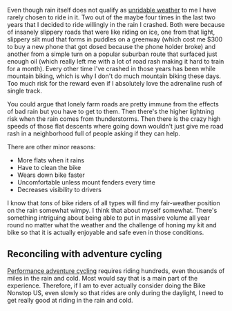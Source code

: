 Even though rain itself does not qualify as [unridable weather](Unridable%20weather.md) to me I have rarely chosen to ride in it. Two out of the maybe four times in the last two years that I decided to ride willingly in the rain I crashed. Both were because of insanely slippery roads that were like riding on ice, one from that light, slippery silt mud that forms in puddles on a greenway (which cost me $300 to buy a new phone that got dosed because the phone holder broke) and another from a simple turn on a popular suburban route that surfaced just enough oil (which really left me with a lot of road rash making it hard to train for a month). Every other time I've crashed in those years has been while mountain biking, which is why I don't do much mountain biking these days. Too much risk for the reward even if I absolutely love the adrenaline rush of single track.

You could argue that lonely farm roads are pretty immune from the effects of bad rain but you have to get to them. Then there's the higher lightning risk when the rain comes from thunderstorms. Then there is the crazy high speeds of those flat descents where going down wouldn't just give me road rash in a neighborhood full of people asking if they can help.

There are other minor reasons:

- More flats when it rains
- Have to clean the bike
- Wears down bike faster
- Uncomfortable unless mount fenders every time
- Decreases visibility to drivers

I know that *tons* of bike riders of all types will find my fair-weather position on the rain somewhat wimpy. I think that about myself somewhat. There's something intriguing about being able to put in massive volume all year round no matter what the weather and the challenge of honing my kit and bike so that it is actually enjoyable and safe even in those conditions.

## Reconciling with adventure cycling

[Performance adventure cycling](Performance%20adventure%20cycling%20FTW.md) requires riding hundreds, even thousands of miles in the rain and cold. Most would say that is a main part of the experience. Therefore, if I am to ever actually consider doing the Bike Nonstop US, even slowly so that rides are only during the daylight, I need to get really good at riding in the rain and cold.